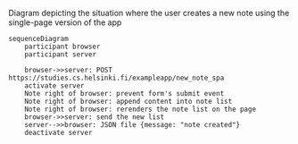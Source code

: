 Diagram depicting the situation where the user creates a new note using the single-page version of the app

```mermaid
sequenceDiagram
    participant browser
    participant server

    browser->>server: POST https://studies.cs.helsinki.fi/exampleapp/new_note_spa
    activate server
    Note right of browser: prevent form's submit event
    Note right of browser: append content into note list
    Note right of browser: rerenders the note list on the page
    browser->>server: send the new list
    server-->>browser: JSON file {message: "note created"}
    deactivate server
```
